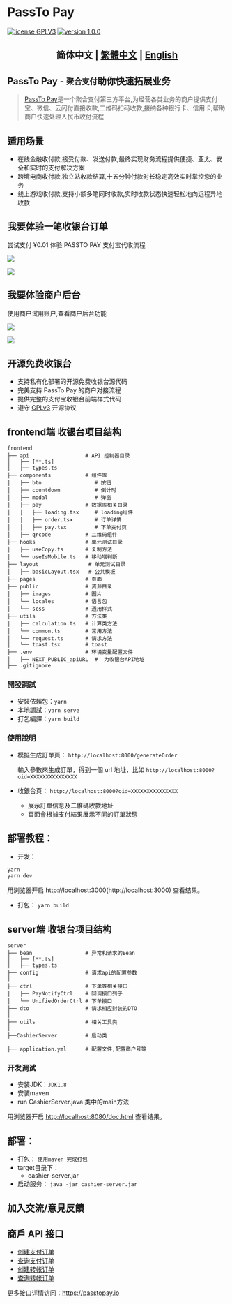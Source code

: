 # PassTo Pay

<p>
<a href="https://www.gnu.org/licenses/gpl-3.0.html"><img src="https://img.shields.io/badge/license-GPLV3-blue" alt="license GPLV3"></a>
<a href="https://github.com/assimon/dujiaoka/releases/tag/1.0.0"><img src="https://img.shields.io/badge/version-1.0.0-red" alt="version 1.0.0"></a>
</p>
<h2 align="center"> 简体中文 | <a href="README_hk.md">繁體中文</a>  | <a href="README.md">English</a></h2>

## PassTo Pay - `聚合支付`助你快速拓展业务

> [PassTo Pay](https://passtopay.io)是一个聚合支付第三方平台,为经营各类业务的商户提供支付宝、微信、云闪付直接收款,二维码扫码收款,接纳各种银行卡、信用卡,帮助商户快速处理人民币收付流程

## 适用场景

- 在线金融收付款,接受付款、发送付款,最终实现财务流程提供便捷、亚太、安全和实时的支付解决方案
- 跨境电商收付款,独立站收款结算,十五分钟付款时长稳定高效实时掌控您的业务
- 线上游戏收付款,支持小额多笔同时收款,实时收款状态快速轻松地向远程异地收款

## 我要体验一笔收银台订单

尝试支付 ¥0.01 体验 PASSTO PAY 支付宝代收流程

![][link_cashier_btn]

![][link_cashier]

## 我要体验商户后台

使用商户试用账户,查看商户后台功能

[![][link_backend_btn]](https://mch.ylbhd.com/login?type=demo)

![][link_backend]

## 开源免费收银台

- 支持私有化部署的开源免费收银台源代码
- 完美支持 PassTo Pay 的商户对接流程
- 提供完整的支付宝收银台前端样式代码
- 遵守 [GPLv3](https://www.gnu.org/licenses/gpl-3.0.html) 开源协议

## frontend端 收银台项目结构

```
frontend
├── api                  # API 控制器目录
│   ├── [**.ts]
│   ├── types.ts
├── components           # 组件库
│   ├── btn                 # 按钮
│   ├── countdown           # 倒计时
│   ├── modal               # 弹窗
│   ├── pay              # 数据库相关目录
│   │   ├── loading.tsx     # loading组件
│   │   ├── order.tsx       # 订单详情
│   │   ├── pay.tsx         # 下单支付页
│   ├── qrcode           # 二维码组件
├── hooks                # 单元测试目录
│   ├── useCopy.ts       # 复制方法
│   └── useIsMobile.ts   # 移动端判断
├── layout                # 单元测试目录
│   ├── basicLayout.tsx   # 公共模板
├── pages                # 页面
├── public               # 资源目录
│   ├── images           # 图片
│   └── locales          # 语言包
│   └── scss             # 通用样式
├── utils                # 方法类
│   ├── calculation.ts   # 计算类方法
│   └── common.ts        # 常用方法
│   └── request.ts       # 请求方法
│   └── toast.tsx        # toast
├── .env                 # 环境变量配置文件
│   ├── NEXT_PUBLIC_apiURL  #  为收银台API地址
├── .gitignore

```

### 開發調試

- 安裝依賴包：`yarn`
- 本地調試：`yarn serve`
- 打包編譯：`yarn build`

### 使用說明

- 模擬生成訂單頁： `http://localhost:8000/generateOrder`

  輸入參數來生成訂單，得到一個 url 地址，比如 `http://localhost:8000?oid=XXXXXXXXXXXXXXX`

- 收銀台頁： `http://localhost:8000?oid=XXXXXXXXXXXXXXX`

  - 展示訂單信息及二維碼收款地址
  - 頁面會根據支付結果展示不同的訂單狀態

## 部署教程：

- 开发：

```bash
yarn
yarn dev
```

用浏览器开启 http://localhost:3000(http://localhost:3000) 查看结果。
- 打包：
  `yarn build`



## server端 收银台项目结构

```
server
├── bean                 # 异常和请求的Bean
│   ├── [**.ts]
│   ├── types.ts
├── config               # 请求api的配置参数
│   
├── ctrl                 # 下单等相关接口
│   ├── PayNotifyCtrl    # 回调接口列子
│   └── UnifiedOrderCtrl # 下单接口
├── dto                  # 请求相应封装的DTO
│   
├── utils                # 相关工具类
│  
├──CashierServer         # 启动类

├── application.yml      # 配置文件,配置商户号等

```


### 开发调试

- 安装JDK：`JDK1.8`
- 安装maven
- run CashierServer.java 类中的main方法

用浏览器开启 [http://localhost:8080/doc.html](http://localhost:8080/doc.html) 查看结果。



## 部署：

- 打包：
  `使用maven 完成打包`
- target目录下：
  - cashier-server.jar
- 启动服务：
  `java -jar cashier-server.jar`


## 加入交流/意見反饋



## 商戶 API 接口

- [创建支付订单](https://passtopay.io/api-f70d29f5231b483da80c5c21d98cb594)
- [查询支付订单](https://passtopay.io/api-f70d29f5231b483da80c5c21d98cb594)
- [创建转帐订单](https://passtopay.io/api-f70d29f5231b483da80c5c21d98cb594)
- [查询转帐订单](https://passtopay.io/api-f70d29f5231b483da80c5c21d98cb594)

更多接口详情访问：https://passtopay.io




[link_cashier]: frontend/public/screenshot/img01.png
[link_cashier_btn]: frontend/public/screenshot/btn-cashier.jpg
[link_backend]: frontend/public/screenshot/img03.png
[link_backend_btn]: frontend/public/screenshot/btn-backend.jpg
[link_end]: frontend/public/screenshot/img02.png

